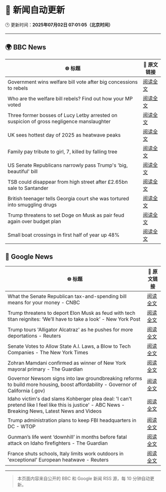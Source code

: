 # 🧠 新闻自动更新

🕒 更新时间：**2025年07月02日 07:01:05（北京时间）**

---

## 🌍 BBC News

| 🌐 标题 | 🔗 原文链接 |
|--------|-------------|
| Government wins welfare bill vote after big concessions to rebels | [阅读全文](https://www.bbc.com/news/articles/cly8877x3z2o) |
| Who are the welfare bill rebels? Find out how your MP voted | [阅读全文](https://www.bbc.com/news/articles/c4g889ywy82o) |
| Three former bosses of Lucy Letby arrested on suspicion of gross negligence manslaughter | [阅读全文](https://www.bbc.com/news/articles/c62ddkde7y5o) |
| UK sees hottest day of 2025 as heatwave peaks | [阅读全文](https://www.bbc.com/news/articles/c79qqx1r5yyo) |
| Family pay tribute to girl, 7, killed by falling tree | [阅读全文](https://www.bbc.com/news/articles/c0k77m8r8n2o) |
| US Senate Republicans narrowly pass Trump's 'big, beautiful'  bill | [阅读全文](https://www.bbc.com/news/articles/clyzzzdj15vo) |
| TSB could disappear from high street after £2.65bn sale to Santander | [阅读全文](https://www.bbc.com/news/articles/cdjxxvg3vpeo) |
| British teenager tells Georgia court she was tortured into smuggling drugs | [阅读全文](https://www.bbc.com/news/articles/c3ennx3q9qqo) |
| Trump threatens to set Doge on Musk as pair feud again over budget plan | [阅读全文](https://www.bbc.com/news/articles/czdvv2qqlrqo) |
| Small boat crossings in first half of year up 48% | [阅读全文](https://www.bbc.com/news/articles/cx2vv4ndl4zo) |

## 📰 Google News

| 🌐 标题 | 🔗 原文链接 |
|--------|-------------|
| What the Senate Republican tax-and-spending bill means for your money - CNBC | [阅读全文](https://news.google.com/rss/articles/CBMifEFVX3lxTE54QXJWZEd3SnIwakE0eDBkTFNnempGNXhMX0VocktWSlZMbGotSXYzeFotaENuX0VfN2U4ckwxZHlFeXZVZm9kMjRxN2F5WFl0UXhFVXludUlZUXFxUDc1eUFHV0lVSEx0U0taUVkzVXloMGY4Wnc1eE5RUkXSAYIBQVVfeXFMT1VhRUZaS2dXSllrakN2aXBuOWc5X0dhS2JDS2N0Y1BoUmU5V3hxRWZrcG9ZM01zalYxLWg0Wl9UYUJSajhCUjRZc1IwWGxYSDc3dFdNUkE5dlpoeUJ2amNpMXNyclpuellmaS1ua2l1c21QYVNoUUhDazZhT2tuclprUQ?oc=5) |
| Trump threatens to deport Elon Musk as feud with tech titan reignites: ‘We’ll have to take a look’ - New York Post | [阅读全文](https://news.google.com/rss/articles/CBMizgFBVV95cUxNMHlKNFdhLThiWWVFSTRvaTVMaGxLZnRiWXhkQnhHLWJiWWlyOVpyOW92cGpCUHU2NzJhd2cyeDRMMG9FMkZXaXFHMWFTM0VibTF3VWtGVk1YbVZyZU9ZR3NWYWFzUzBRU21RTHFRRTVja0R3QkZkSFZpWU9tczVsM1UxVUdnRHNLTGtsY2VyelV1UjRKTTdQNHhtRUZ5cHpNamVTWkxfc041R3BxdG9PNUsyREljZE90RllZOHFyQ0U4X2RpRVlUTkxwQkJsUQ?oc=5) |
| Trump tours 'Alligator Alcatraz' as he pushes for more deportations - Reuters | [阅读全文](https://news.google.com/rss/articles/CBMiugFBVV95cUxNTm9jOWlSeXNpalNRWnY4OGdBa053bUhDb0FwYXZna1M5cnJ3ZXJEV3NCczdCS1VvNU5oQ2djSm40dXFyTzZnc0hNTWdHQjg1RWdndjg5UHhOYTg0TDV1eDdIQ21jeU8yVjlEZkM1VXBIN3N6VFVUTlg0Y05CT1FBVGI5dUtJS0VTNUxodkFMZ3F2VjlQRXJyYmNmakk3Z2c5Z2djaERwM3QtV2xxZWRndDctRG5MZ1VHZnc?oc=5) |
| Senate Votes to Allow State A.I. Laws, a Blow to Tech Companies - The New York Times | [阅读全文](https://news.google.com/rss/articles/CBMic0FVX3lxTE41bzM2RzA2eEEtdzFQNFF2M244R0t0Z2c1RG1KVzJTWXNRU3V1SUd1TmVEbDYxSEQ3dWloMDRQOWFGeWJwdWJZa2RQN0tYdXRibDJnSHlWNDUzY1owQWw1UGxlSGVXZEk1NFZkYUpoQThyZUU?oc=5) |
| Zohran Mamdani confirmed as winner of New York mayoral primary - The Guardian | [阅读全文](https://news.google.com/rss/articles/CBMioAFBVV95cUxQUDUxSWxyLU4xemo4ckRndHBhVnZnYWJnLUxUMUtEQXZ2Nm5nTTJMeDhwVUJnYUFYRU12R1RWbjlETS1CYTBCRXNXekNlYTV1UDJxdXhucG5NaUpxa2VQUURESmRSRjVBc0hYWmx0Z2pONWdKSUR6QlV6d01XOGx5RG5hcHJJQ1JIZnc4Wmt6TEZEekM2d2wwc3hJYk40c2R2?oc=5) |
| Governor Newsom signs into law groundbreaking reforms to build more housing, boost affordability - Governor of California (.gov) | [阅读全文](https://news.google.com/rss/articles/CBMiwgFBVV95cUxOb3plV2ROVkhwd3BudC1CYklmSU50cXQ1MFhyRDAtMi0zSG9Sd2hMZjVEMDloTlVhbFN4SU5PT0xGSXpEcHU2SDdOZXBxS0VlUFVhSmV3MFowRTk3NllOaWVVblJYY2dQQ1djOWVMRHkwWXQyS3BHV3BsVkVqYmVuQWNLUlRYR2FHZTBzZ3EzMTRwM3VFXy1zZ21lYXlOeFE4UXhJT2RGOHp4R3BRb1NQa0JUNVU0YlQ2UjdVV2pHbVVJZw?oc=5) |
| Idaho victim's dad slams Kohberger plea deal: 'I can't pretend like I feel like this is justice' - ABC News - Breaking News, Latest News and Videos | [阅读全文](https://news.google.com/rss/articles/CBMinAFBVV95cUxNbTU0NUpiQjA1TDJBbnZhcS1NTVphSE1Jd0daMEdDU1h3dkZEVnRONDI3eTdmVFF6cU9BbEdUdHdYak5RbmFqOGQzZEZXdlA1SWE2N21PNEhJS2p0aVRKMHZYdnpZRGtSblhOZmpfMmxJOEpWQ09lWEhSSml1Z2RILTY5cUdIMVJWd09ndmJaM1FhQnZMUVBXSUVzbVM?oc=5) |
| Trump administration plans to keep FBI headquarters in DC - WTOP | [阅读全文](https://news.google.com/rss/articles/CBMijwFBVV95cUxOVTNHbG15U3IzRC1oYmpUcEphYmhib2pYUVNleFBfbjZROFZHZndOd1JiWXloaER6Q0JZY29OUnZ2LUtoaThmRDhyRHpyS0hqOVVBV01UOE13U1VDM0FXZDVvVElsaFlRR2hSVEdkQ18ydkpGa1AyR2ZueGVMOGlsT1haVkVSaGFzYk11bzNMcw?oc=5) |
| Gunman’s life went ‘downhill’ in months before fatal attack on Idaho firefighters - The Guardian | [阅读全文](https://news.google.com/rss/articles/CBMihgFBVV95cUxNZFdmTTlVZVJKUVRuLV9PeDRkQTd0U0VTeFoteUhiRTN4M0hwcEh6clpQYlZHelFUcHlsREZfTjd3NTc0REpYTFhCYnZiUlZkeHFxS1JnTmFSQjFpckliay1qS25ha2wxRkItcGVwRWdOQVFkeDM0YUNqS25rRkg3LWlWVVpmUQ?oc=5) |
| France shuts schools, Italy limits work outdoors in 'exceptional' European heatwave - Reuters | [阅读全文](https://news.google.com/rss/articles/CBMizwFBVV95cUxQS3dnaVBnNFlEUE5reGJfWTN5U2tqb0thZFltaDBxc0dGaXhxd1FISzdrMDVZLVdjb0NyRFJPaWhFbGM4ZURpWXRud0FyeVlZTjY1VkhHanZuUWdMZjVMVV85RDdmdlJ3a3dWdmZPOGcyNV8zZjJCV3B6ZkdJcU9SMEtWNTRLRWhKT2V3U054RVRCZ3FTTWpUbzZwRGhXMko4SjdmZW9IYzRMeWdnR0UwZWVMUDl3M3Y5VzVxckhyR2hTNkRKMkVVYWJoYVBMd2M?oc=5) |

---
> 本页面内容来自公开的 BBC 和 Google 新闻 RSS 源，每 10 分钟自动更新。